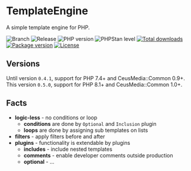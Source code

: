 # TemplateEngine

A simple template engine for PHP.

![Branch](https://img.shields.io/badge/Branch-0.5.x-blue?style=flat-square)
![Release](https://img.shields.io/badge/Release-0.5.0-blue?style=flat-square)
![PHP version](https://img.shields.io/badge/PHP-%5E8.1-blue?style=flat-square&color=777BB4)
![PHPStan level](https://img.shields.io/badge/PHPStan_level-max+strict-darkgreen?style=flat-square)
[![Total downloads](http://img.shields.io/packagist/dt/ceus-media/template-engine.svg?style=flat-square)](https://packagist.org/packages/ceus-media/common)
[![Package version](http://img.shields.io/packagist/v/ceus-media/template-engine.svg?style=flat-square)](https://packagist.org/packages/ceus-media/common)
[![License](https://img.shields.io/packagist/l/ceus-media/template-engine.svg?style=flat-square)](https://packagist.org/packages/ceus-media/common)

## Versions

Until version <code>0.4.1</code>, support for PHP 7.4+ and CeusMedia::Common 0.9+.  
This version <code>0.5.0</code>, support for PHP 8.1+ and CeusMedia::Common 1.0+.  

## Facts
- **logic-less** - no conditions or loop
  - **conditions** are done by <code>Optional</code> and <code>Inclusion</code> plugin
  - **loops** are done by assigning sub templates on lists
- **filters** - apply filters before and after
- **plugins** - functionality is extendable by plugins
  - **includes** - include nested templates
  - **comments** - enable developer comments outside production 
  - **optional** - ...
  
